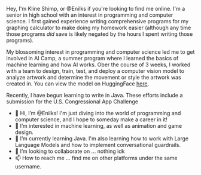 Hey, I'm Kline Shimp, or @Enilks if you're looking to find me online. I'm a senior in high school with an interest in programming and computer science. I first gained experience writing comprehensive programs for my graphing calculator to make doing my homework easier (although any time those programs *did* save is likely negated by the hours I spent writing those programs). 

My blossoming interest in programming and computer science led me to get involved in AI Camp, a summer program where I learned the basics of machine learning and how AI works. Ober the course of 3 weeks, I worked with a team to design, train, test, and deploy a computer vision model to analyze artwork and determine the movement or style the artwork was created in. You can view the model on HuggingFace [here](https://huggingface.co/satwikapaul/painting_movement_classifier2).

Recently, I have begun learning to write in Java. These efforts include a submission for the U.S. Congressional App Challenge

- 👋 Hi, I’m @Enilks! I'm just diving into the world of programming and computer science, and I hope to someday make a career in it!
- 👀 I’m interested in machine learning, as well as animation and game design.
- 🌱 I’m currently learning Java. I'm also learning how to work with Large Language Models and how to implement conversational guardrails.
- 💞️ I’m looking to collaborate on ... nothing idk 
- 📫 How to reach me ... find me on other platforms under the same username.

<!---
Enilks/Enilks is a ✨ special ✨ repository because its `README.md` (this file) appears on your GitHub profile.
You can click the Preview link to take a look at your changes.
--->
